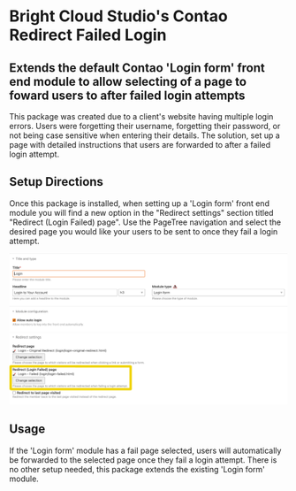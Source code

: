 # Bright Cloud Studio's Contao Redirect Failed Login
## Extends the default Contao 'Login form' front end module to allow selecting of a page to foward users to after failed login attempts

This package was created due to a client's website having multiple login errors. Users were forgetting their username, forgetting their password, or not being case sensitive when entering their details. The solution, set up a page with detailed instructions that users are forwarded to after a failed login attempt.

## Setup Directions
Once this package is installed, when setting up a 'Login form' front end module you will find a new option in the "Redirect settings" section titled "Redirect (Login Failed) page". Use the PageTree navigation and select the desired page you would like your users to be sent to once they fail a login attempt.

![Login form - New setting](https://raw.githubusercontent.com/bright-cloud-studio/contao-redirect-failed-login/main/images/tutorial_1.jpg)

## Usage
If the 'Login form' module has a fail page selected, users will automatically be forwarded to the selected page once they fail a login attempt. There is no other setup needed, this package extends the existing 'Login form' module.
